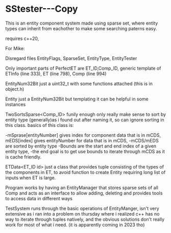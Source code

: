 # SStester---Copy
This is an entity component system made using sparse set, where entity types can inherit from eachother to make some searching paterns easy.

requires c++20,

For Mike:

Disregard files EntityFlags, SparseSet, EntityType, EntityTester

Only important parts of PerfectET are ET_ID,Comp_ID, generic template of ETInfo<id> (line 333), ET<id> (line 798), Comp<id> (line 994)


EntityNum32Bit just a uint32_t with some functions attached (this is in object.h)


Entity<id> just a EntityNum32Bit but templating it can be helpful in some instances


TwoSortsSparse<Comp_ID> funily enough only really make sense to sort by entity type (generally)as i found out after naming it,
so can ignore sorting in this class. basics of this class is:

-mSprase[entityNumber] gives index for component data that is in mCDS, mEDS[index] gives entityNumber for data that is in mCDS,
-mCDS/mEDS are sorted by entity type
-Bounds are the start and end index of a given entity type,
-the end goal is to get use bounds to iterate through mCDS as it is cache friendly.


ETData<ET_ID id> just a class that provides tuple consisting of the types of the components in ET<id>, to avoid function to create Entity
requiring long list of inputs when ET<id> is large.


Program works by having an EntityManager that stores sparse sets of all Comp<id> and acts as an interface to allow adding, deleting and provides
tools to access data in different ways

TestSystem runs through the basic operations of EntityManger, isn't very extensive as i ran into a problem on thursday where i realized c++ has 
no way to iterate through tuples natively, and the obvious solutions don't really work for most of what i need. (it is apparently coming in 2023 tho)